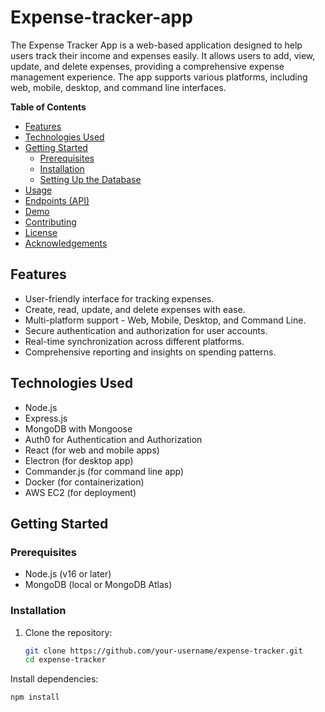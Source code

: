 # Expense-tracker-app

The Expense Tracker App is a web-based application designed to help users track their income and expenses easily. It allows users to add, view, update, and delete expenses, providing a comprehensive expense management experience. The app supports various platforms, including web, mobile, desktop, and command line interfaces.

**Table of Contents**
- [Features](#features)
- [Technologies Used](#technologies-used)
- [Getting Started](#getting-started)
  - [Prerequisites](#prerequisites)
  - [Installation](#installation)
  - [Setting Up the Database](#setting-up-the-database)
- [Usage](#usage)
- [Endpoints (API)](#endpoints-api)
- [Demo](#demo)
- [Contributing](#contributing)
- [License](#license)
- [Acknowledgements](#acknowledgements)

## Features

- User-friendly interface for tracking expenses.
- Create, read, update, and delete expenses with ease.
- Multi-platform support - Web, Mobile, Desktop, and Command Line.
- Secure authentication and authorization for user accounts.
- Real-time synchronization across different platforms.
- Comprehensive reporting and insights on spending patterns.

## Technologies Used

- Node.js
- Express.js
- MongoDB with Mongoose
- Auth0 for Authentication and Authorization
- React (for web and mobile apps)
- Electron (for desktop app)
- Commander.js (for command line app)
- Docker (for containerization)
- AWS EC2 (for deployment)

## Getting Started

### Prerequisites

- Node.js (v16 or later)
- MongoDB (local or MongoDB Atlas)

### Installation

1. Clone the repository:
   ```bash
   git clone https://github.com/your-username/expense-tracker.git
   cd expense-tracker

Install dependencies:
 ```bash
npm install
